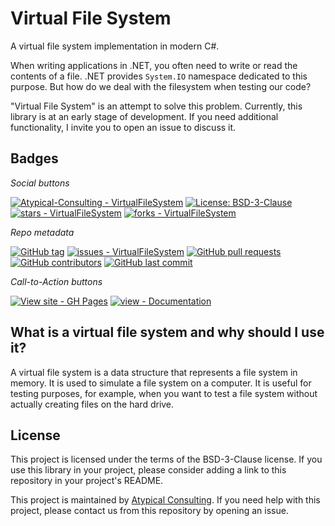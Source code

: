 # Virtual File System

A virtual file system implementation in modern C#.

When writing applications in .NET, you often need to write or read the contents of a file. .NET provides `System.IO` namespace dedicated to this purpose. But how do we deal with the filesystem when testing our code?

"Virtual File System" is an attempt to solve this problem. Currently, this library is at an early stage of development. If you need additional functionality, I invite you to open an issue to discuss it.


## Badges

_Social buttons_

[![Atypical-Consulting - VirtualFileSystem](https://img.shields.io/static/v1?label=Atypical-Consulting&message=VirtualFileSystem&color=blue&logo=github)](https://github.com/Atypical-Consulting/VirtualFileSystem "Go to GitHub repo")
[![License: BSD-3-Clause](https://img.shields.io/badge/License-BSD--3--Clause-blue.svg)](https://opensource.org/licenses/BSD-3-Clause)
[![stars - VirtualFileSystem](https://img.shields.io/github/stars/Atypical-Consulting/VirtualFileSystem?style=social)](https://github.com/Atypical-Consulting/VirtualFileSystem)
[![forks - VirtualFileSystem](https://img.shields.io/github/forks/Atypical-Consulting/VirtualFileSystem?style=social)](https://github.com/Atypical-Consulting/VirtualFileSystem)


_Repo metadata_

[![GitHub tag](https://img.shields.io/github/tag/Atypical-Consulting/VirtualFileSystem?include_prereleases=&sort=semver&color=blue)](https://github.com/Atypical-Consulting/VirtualFileSystem/releases/)
[![issues - VirtualFileSystem](https://img.shields.io/github/issues/Atypical-Consulting/VirtualFileSystem)](https://github.com/Atypical-Consulting/VirtualFileSystem/issues)
[![GitHub pull requests](https://img.shields.io/github/issues-pr/Atypical-Consulting/VirtualFileSystem)](https://github.com/Atypical-Consulting/VirtualFileSystem/pulls)
[![GitHub contributors](https://img.shields.io/github/contributors/Atypical-Consulting/VirtualFileSystem)](https://github.com/Atypical-Consulting/VirtualFileSystem/graphs/contributors)
[![GitHub last commit](https://img.shields.io/github/last-commit/Atypical-Consulting/VirtualFileSystem)](https://github.com/Atypical-Consulting/VirtualFileSystem/commits/master)

_Call-to-Action buttons_

[![View site - GH Pages](https://img.shields.io/badge/View_site-GH_Pages-2ea44f?style=for-the-badge)](https://atypical-consulting.github.io/VirtualFileSystem/)
[![view - Documentation](https://img.shields.io/badge/view-Documentation-blue?style=for-the-badge)](/docs/ "Go to project documentation")


## What is a virtual file system and why should I use it?
A virtual file system is a data structure that represents a file system in memory. It is used to simulate a file system on a computer. It is useful for testing purposes, for example, when you want to test a file system without actually creating files on the hard drive.


## License

This project is licensed under the terms of the BSD-3-Clause license.
If you use this library in your project, please consider adding a link to this repository in your project's README.

This project is maintained by [Atypical Consulting](https://www.atypical.consulting/). If you need help with this project, please contact us from this repository by opening an issue.
